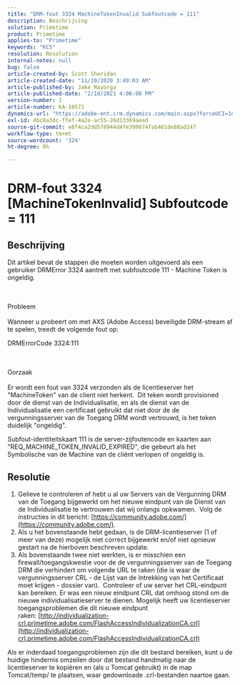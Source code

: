 ```yaml
---
title: "DRM-fout 3324 MachineTokenInvalid Subfoutcode = 111"
description: Beschrijving
solution: Primetime
product: Primetime
applies-to: "Primetime"
keywords: "KCS"
resolution: Resolution
internal-notes: null
bug: false
article-created-by: Scott Sheridan
article-created-date: "11/19/2020 3:49:03 AM"
article-published-by: Jake Mayorga
article-published-date: "2/18/2021 4:06:08 PM"
version-number: 1
article-number: KA-16572
dynamics-url: "https://adobe-ent.crm.dynamics.com/main.aspx?forceUCI=1&pagetype=entityrecord&etn=knowledgearticle&id=61d1b428-1a2a-eb11-a813-000d3a593813"
exl-id: 4bc8a3dc-ffef-4a2e-ac55-26d13369aeed
source-git-commit: e8f4ca2dd578944d4fe399074fab461de88ad247
workflow-type: tm+mt
source-wordcount: '324'
ht-degree: 0%

---
```


# DRM-fout 3324 [MachineTokenInvalid] Subfoutcode = 111

## Beschrijving


Dit artikel bevat de stappen die moeten worden uitgevoerd als een gebruiker DRMError 3324 aantreft met subfoutcode 111 - Machine Token is ongeldig.


<br><br>Probleem<br><br>
Wanneer u probeert om met AXS (Adobe Access) beveiligde DRM-stream af te spelen, treedt de volgende fout op:

DRMErrorCode 3324:111


<br><br>Oorzaak<br><br>
Er wordt een fout van 3324 verzonden als de licentieserver het &quot;MachineToken&quot; van de client niet herkent.  Dit teken wordt provisioned door de dienst van de Individualisatie, en als de dienst van de Individualisatie een certificaat gebruikt dat niet door de de vergunningsserver van de Toegang DRM wordt vertrouwd, is het teken duidelijk &quot;ongeldig&quot;.

Subfout-identiteitskaart 111 is de server-zijfoutencode en kaarten aan &quot;REQ_MACHINE_TOKEN_INVALID_EXPIRED&quot;, die gebeurt als het Symbolische van de Machine van de cliënt verlopen of ongeldig is.






## Resolutie


1. Gelieve te controleren of hebt u al uw Servers van de Vergunning DRM van de Toegang bijgewerkt om het nieuwe eindpunt van de Dienst van de Individualisatie te vertrouwen dat wij onlangs opkwamen.  Volg de instructies in dit bericht: [https://community.adobe.com/](https://community.adobe.com/).
2. Als u het bovenstaande hebt gedaan, is de DRM-licentieserver (1 of meer van deze) mogelijk niet correct bijgewerkt en/of niet opnieuw gestart na de hierboven beschreven update.
3. Als bovenstaande twee niet werkten, is er misschien een firewall/toegangskwestie voor de de vergunningsserver van de Toegang DRM die verhindert om volgende URL te raken (die is waar de vergunningsserver CRL - de Lijst van de Intrekking van het Certificaat moet krijgen - dossier van).  Controleer of uw server het CRL-eindpunt kan bereiken. Er was een nieuw eindpunt CRL dat omhoog stond om de nieuwe individualisatieserver te dienen. Mogelijk heeft uw licentieserver toegangsproblemen die dit nieuwe eindpunt raken: [http://individualization-crl.primetime.adobe.com/FlashAccessIndividualizationCA.crl](http://individualization-crl.primetime.adobe.com/FlashAccessIndividualizationCA.crl)


Als er inderdaad toegangsproblemen zijn die dit bestand bereiken, kunt u de huidige hindernis omzeilen door dat bestand handmatig naar de licentieserver te kopiëren en (als u Tomcat gebruikt) in de map Tomcat/temp/ te plaatsen, waar gedownloade .crl-bestanden naartoe gaan.
